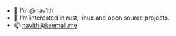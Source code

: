 - 👋 I’m @nav1th
- 👀 I’m interested in rust, linux and open source projects.
- 📫 navith@keemail.me

<!---
nav1th/nav1th is a ✨ special ✨ repository because its `README.md` (this file) appears on your GitHub profile.
You can click the Preview link to take a look at your changes.
--->
